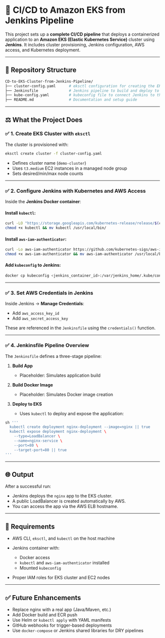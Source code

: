 # 🚀 CI/CD to Amazon EKS from Jenkins Pipeline

This project sets up a **complete CI/CD pipeline** that deploys a containerized application to an **Amazon EKS (Elastic Kubernetes Service)** cluster using **Jenkins**. It includes cluster provisioning, Jenkins configuration, AWS access, and Kubernetes deployment.

---

## 📁 Repository Structure

```bash
CD-to-EKS-Cluster-from-Jenkins-Pipeline/
├── cluster-config.yaml      # eksctl configuration for creating the EKS cluster
├── Jenkinsfile              # Jenkins pipeline to build and deploy to EKS
├── kube-config.yaml         # kubeconfig file to connect Jenkins to the EKS cluster
├── README.md                # Documentation and setup guide
```

---

## ⚖️ What the Project Does

### ✅ 1. Create EKS Cluster with `eksctl`

The cluster is provisioned with:

```bash
eksctl create cluster -f cluster-config.yaml
```

* Defines cluster name (`demo-cluster`)
* Uses `t3.medium` EC2 instances in a managed node group
* Sets desired/min/max node counts

---

### ✅ 2. Configure Jenkins with Kubernetes and AWS Access

Inside the **Jenkins Docker container**:

#### Install `kubectl`:

```bash
curl -LO "https://storage.googleapis.com/kubernetes-release/release/$(curl -s https://storage.googleapis.com/kubernetes-release/release/stable.txt)/bin/linux/amd64/kubectl"
chmod +x kubectl && mv kubectl /usr/local/bin/
```

#### Install `aws-iam-authenticator`:

```bash
curl -Lo aws-iam-authenticator https://github.com/kubernetes-sigs/aws-iam-authenticator/releases/download/v0.6.11/aws-iam-authenticator_0.6.11_linux_amd64
chmod +x aws-iam-authenticator && mv aws-iam-authenticator /usr/local/bin/
```

#### Add `kubeconfig` to Jenkins:

```bash
docker cp kubeconfig <jenkins_container_id>:/var/jenkins_home/.kube/config
```

---

### ✅ 3. Set AWS Credentials in Jenkins

Inside Jenkins → **Manage Credentials**:

* Add `aws_access_key_id`
* Add `aws_secret_access_key`

These are referenced in the `Jenkinsfile` using the `credentials()` function.

---

### ✅ 4. Jenkinsfile Pipeline Overview

The `Jenkinsfile` defines a three-stage pipeline:

1. **Build App**

   * Placeholder: Simulates application build
2. **Build Docker Image**

   * Placeholder: Simulates Docker image creation
3. **Deploy to EKS**

   * Uses `kubectl` to deploy and expose the application:

```groovy
sh '''
  kubectl create deployment nginx-deployment --image=nginx || true
  kubectl expose deployment nginx-deployment \
    --type=LoadBalancer \
    --name=nginx-service \
    --port=80 \
    --target-port=80 || true
'''
```

---

## 🌐 Output

After a successful run:

* Jenkins deploys the `nginx` app to the EKS cluster.
* A public LoadBalancer is created automatically by AWS.
* You can access the app via the AWS ELB hostname.

---

## 📀 Requirements

* AWS CLI, `eksctl`, and `kubectl` on the host machine
* Jenkins container with:

  * Docker access
  * `kubectl` and `aws-iam-authenticator` installed
  * Mounted `kubeconfig`
* Proper IAM roles for EKS cluster and EC2 nodes

---

## ✅ Future Enhancements

* Replace nginx with a real app (Java/Maven, etc.)
* Add Docker build and ECR push
* Use Helm or `kubectl apply` with YAML manifests
* GitHub webhooks for trigger-based deployments
* Use `docker-compose` or Jenkins shared libraries for DRY pipelines
